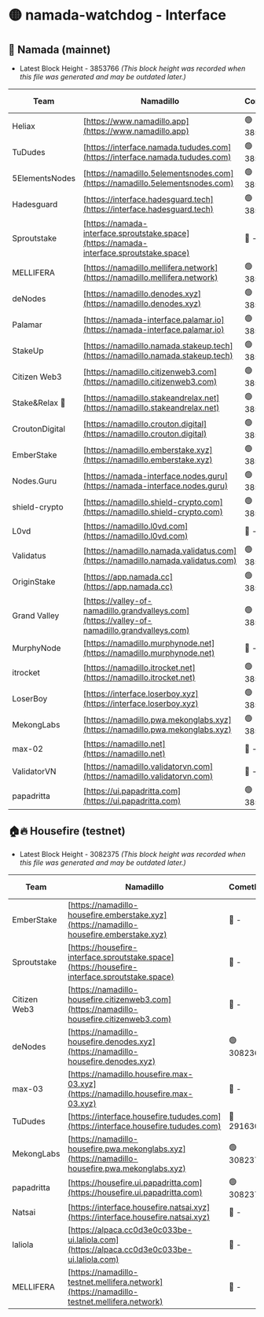 # 🟡 namada-watchdog - Interface

## 🚀 Namada (mainnet)
- Latest Block Height - 3853766 *(This block height was recorded when this file was generated and may be outdated later.)*

| Team | Namadillo | CometBFT | Indexer | MASP Indexer |
|-|-|-|-|-|
| Heliax | [https://www.namadillo.app](https://www.namadillo.app) | 🟢 3853740 | 🟢 3853740 | 🔴 3853214 |
| TuDudes | [https://interface.namada.tududes.com](https://interface.namada.tududes.com) | 🟢 3853740 | 🟢 3853740 | 🔴 3853214 |
| 5ElementsNodes | [https://namadillo.5elementsnodes.com](https://namadillo.5elementsnodes.com) | 🟢 3853741 | 🟢 3853741 | 🔴 3853214 |
| Hadesguard | [https://interface.hadesguard.tech](https://interface.hadesguard.tech) | 🟢 3853742 | 🟢 3853741 | 🔴 3853214 |
| Sproutstake | [https://namada-interface.sproutstake.space](https://namada-interface.sproutstake.space) | 🔴 - | 🔴 3738134 | 🔴 - |
| MELLIFERA | [https://namadillo.mellifera.network](https://namadillo.mellifera.network) | 🟢 3853745 | 🟢 3853745 | 🔴 3765769 |
| deNodes | [https://namadillo.denodes.xyz](https://namadillo.denodes.xyz) | 🟢 3853746 | 🟢 3853746 | 🔴 3853214 |
| Palamar | [https://namada-interface.palamar.io](https://namada-interface.palamar.io) | 🟢 3853747 | 🟢 3853747 | 🔴 3853214 |
| StakeUp | [https://namadillo.namada.stakeup.tech](https://namadillo.namada.stakeup.tech) | 🟢 3853748 | 🟢 3853748 | 🔴 3853214 |
| Citizen Web3 | [https://namadillo.citizenweb3.com](https://namadillo.citizenweb3.com) | 🟢 3853749 | 🟢 3853748 | 🔴 3765769 |
| Stake&Relax 🦥 | [https://namadillo.stakeandrelax.net](https://namadillo.stakeandrelax.net) | 🟢 3853749 | 🟢 3853749 | 🔴 3765769 |
| CroutonDigital | [https://namadillo.crouton.digital](https://namadillo.crouton.digital) | 🟢 3853750 | 🟢 3853750 | 🔴 3853214 |
| EmberStake | [https://namadillo.emberstake.xyz](https://namadillo.emberstake.xyz) | 🟢 3853751 | 🟢 3853751 | 🔴 3853214 |
| Nodes.Guru | [https://namada-interface.nodes.guru](https://namada-interface.nodes.guru) | 🟢 3853752 | 🟢 3853751 | 🔴 3853214 |
| shield-crypto | [https://namadillo.shield-crypto.com](https://namadillo.shield-crypto.com) | 🟢 3853752 | 🟢 3853752 | 🔴 3853214 |
| L0vd | [https://namadillo.l0vd.com](https://namadillo.l0vd.com) | 🔴 - | 🔴 - | 🔴 - |
| Validatus | [https://namadillo.namada.validatus.com](https://namadillo.namada.validatus.com) | 🟢 3853755 | 🟢 3853755 | 🔴 3819812 |
| OriginStake | [https://app.namada.cc](https://app.namada.cc) | 🟢 3853756 | 🟢 3853755 | 🔴 3853214 |
| Grand Valley | [https://valley-of-namadillo.grandvalleys.com](https://valley-of-namadillo.grandvalleys.com) | 🟢 3853757 | 🟢 3853757 | 🔴 3853214 |
| MurphyNode | [https://namadillo.murphynode.net](https://namadillo.murphynode.net) | 🔴 - | 🔴 - | 🔴 - |
| itrocket | [https://namadillo.itrocket.net](https://namadillo.itrocket.net) | 🟢 3853760 | 🟢 3853759 | 🔴 3853214 |
| LoserBoy | [https://interface.loserboy.xyz](https://interface.loserboy.xyz) | 🟢 3853760 | 🟢 3853760 | 🔴 3853214 |
| MekongLabs | [https://namadillo.pwa.mekonglabs.xyz](https://namadillo.pwa.mekonglabs.xyz) | 🟢 3853761 | 🟢 3853761 | 🔴 3853214 |
| max-02 | [https://namadillo.net](https://namadillo.net) | 🔴 - | 🔴 - | 🔴 - |
| ValidatorVN | [https://namadillo.validatorvn.com](https://namadillo.validatorvn.com) | 🔴 - | 🔴 - | 🔴 - |
| papadritta | [https://ui.papadritta.com](https://ui.papadritta.com) | 🟢 3853766 | 🟢 3853766 | 🟢 3853765 |

## 🏠🔥 Housefire (testnet)
- Latest Block Height - 3082375 *(This block height was recorded when this file was generated and may be outdated later.)*

| Team | Namadillo | CometBFT | Indexer | MASP Indexer |
|-|-|-|-|-|
| EmberStake | [https://namadillo-housefire.emberstake.xyz](https://namadillo-housefire.emberstake.xyz) | 🔴 - | 🔴 - | 🔴 - |
| Sproutstake | [https://housefire-interface.sproutstake.space](https://housefire-interface.sproutstake.space) | 🔴 - | 🔴 - | 🔴 - |
| Citizen Web3 | [https://namadillo-housefire.citizenweb3.com](https://namadillo-housefire.citizenweb3.com) | 🔴 - | 🔴 - | 🔴 - |
| deNodes | [https://namadillo-housefire.denodes.xyz](https://namadillo-housefire.denodes.xyz) | 🟢 3082365 | 🟢 3082365 | 🔴 3065388 |
| max-03 | [https://namadillo.housefire.max-03.xyz](https://namadillo.housefire.max-03.xyz) | 🔴 - | 🔴 - | 🔴 - |
| TuDudes | [https://interface.housefire.tududes.com](https://interface.housefire.tududes.com) | 🔴 2916306 | 🔴 2916306 | 🔴 2916306 |
| MekongLabs | [https://namadillo-housefire.pwa.mekonglabs.xyz](https://namadillo-housefire.pwa.mekonglabs.xyz) | 🟢 3082374 | 🟢 3082374 | 🔴 3065388 |
| papadritta | [https://housefire.ui.papadritta.com](https://housefire.ui.papadritta.com) | 🟢 3082375 | 🟢 3082375 | 🟢 3082375 |
| Natsai | [https://interface.housefire.natsai.xyz](https://interface.housefire.natsai.xyz) | 🔴 - | 🔴 - | 🔴 - |
| laliola | [https://alpaca.cc0d3e0c033be-ui.laliola.com](https://alpaca.cc0d3e0c033be-ui.laliola.com) | 🔴 - | 🔴 - | 🔴 - |
| MELLIFERA | [https://namadillo-testnet.mellifera.network](https://namadillo-testnet.mellifera.network) | 🔴 - | 🔴 2778001 | 🔴 2607259 |

